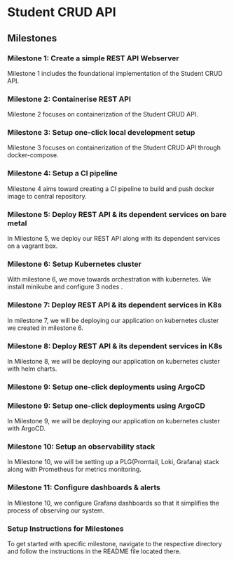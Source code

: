 # **Student CRUD API**

## **Milestones**

### **Milestone 1:  Create a simple REST API Webserver**
Milestone 1 includes the foundational implementation of the Student CRUD API.

### **Milestone 2:  Containerise REST API**
Milestone 2 focuses on containerization of the Student CRUD API.

### **Milestone 3:  Setup one-click local development setup**
Milestone 3 focuses on containerization of the Student CRUD API through docker-compose.

### **Milestone 4:  Setup a CI pipeline**
Milestone 4 aims toward creating a CI pipeline to build and push docker image to central repository.

### **Milestone 5:  Deploy REST API & its dependent services on bare metal**
In Milestone 5, we deploy our REST API along with its dependent services on a vagrant box.

### **Milestone 6:  Setup Kubernetes cluster**
With milestone 6, we move towards orchestration with kubernetes. We install minikube and configure 3 nodes .

### **Milestone 7:  Deploy REST API & its dependent services in K8s**
In milestone 7, we will be deploying our application on kubernetes cluster we created in milestone 6.

### **Milestone 8:  Deploy REST API & its dependent services in K8s**
In Milestone 8, we will be deploying our application on kubernetes cluster with helm charts.

### **Milestone 9: Setup one-click deployments using ArgoCD**
### **Milestone 9: Setup one-click deployments using ArgoCD**
In Milestone 9, we will be deploying our application on kubernetes cluster with ArgoCD.

### **Milestone 10: Setup an observability stack**
In Milestone 10, we will be setting up a PLG(Promtail, Loki, Grafana) stack along with Prometheus for metrics monitoring.

### **Milestone 11: Configure dashboards & alerts**
In Milestone 10, we configure Grafana dashboards so that it simplifies the process of observing our system.

### **Setup Instructions for Milestones**
To get started with specific milestone, navigate to the respective directory and follow the instructions in the README file located there.